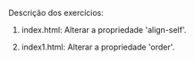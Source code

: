 Descrição dos exercícios:

1. index.html:
    Alterar a propriedade 'align-self'.

2. index1.html:
    Alterar a propriedade 'order'.